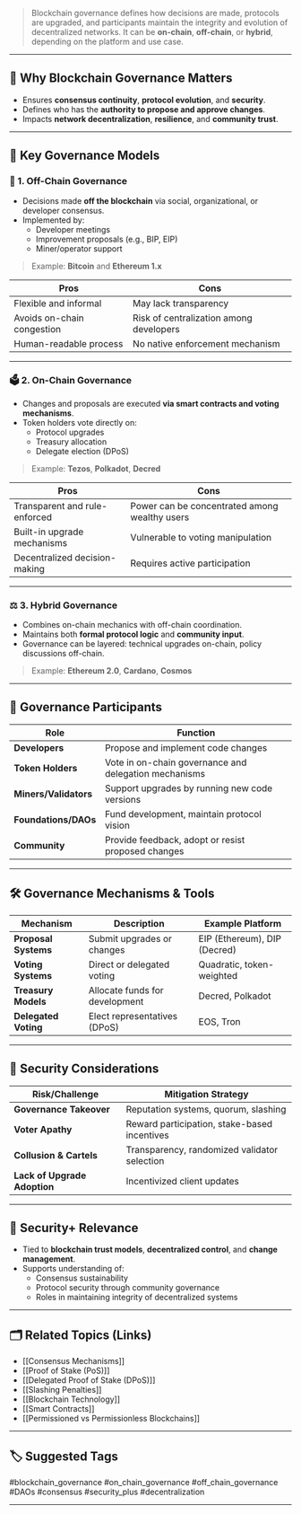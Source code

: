 > Blockchain governance defines how decisions are made, protocols are upgraded, and participants maintain the integrity and evolution of decentralized networks. It can be **on-chain**, **off-chain**, or **hybrid**, depending on the platform and use case.

---

## 📌 Why Blockchain Governance Matters

- Ensures **consensus continuity**, **protocol evolution**, and **security**.
- Defines who has the **authority to propose and approve changes**.
- Impacts **network decentralization**, **resilience**, and **community trust**.

---

## 🧠 Key Governance Models

### 🔧 1. Off-Chain Governance

- Decisions made **off the blockchain** via social, organizational, or developer consensus.
- Implemented by:
  - Developer meetings
  - Improvement proposals (e.g., BIP, EIP)
  - Miner/operator support

> Example: **Bitcoin** and **Ethereum 1.x**

| Pros                        | Cons                                          |
|-----------------------------|-----------------------------------------------|
| Flexible and informal       | May lack transparency                        |
| Avoids on-chain congestion  | Risk of centralization among developers       |
| Human-readable process      | No native enforcement mechanism               |

---

### 🗳 2. On-Chain Governance

- Changes and proposals are executed **via smart contracts and voting mechanisms**.
- Token holders vote directly on:
  - Protocol upgrades
  - Treasury allocation
  - Delegate election (DPoS)

> Example: **Tezos**, **Polkadot**, **Decred**

| Pros                            | Cons                                       |
|----------------------------------|--------------------------------------------|
| Transparent and rule-enforced    | Power can be concentrated among wealthy users |
| Built-in upgrade mechanisms      | Vulnerable to voting manipulation          |
| Decentralized decision-making    | Requires active participation               |

---

### ⚖ 3. Hybrid Governance

- Combines on-chain mechanics with off-chain coordination.
- Maintains both **formal protocol logic** and **community input**.
- Governance can be layered: technical upgrades on-chain, policy discussions off-chain.

> Example: **Ethereum 2.0**, **Cardano**, **Cosmos**

---

## 🧩 Governance Participants

| Role               | Function                                                |
|--------------------|---------------------------------------------------------|
| **Developers**      | Propose and implement code changes                     |
| **Token Holders**   | Vote in on-chain governance and delegation mechanisms   |
| **Miners/Validators** | Support upgrades by running new code versions       |
| **Foundations/DAOs** | Fund development, maintain protocol vision            |
| **Community**       | Provide feedback, adopt or resist proposed changes     |

---

## 🛠 Governance Mechanisms & Tools

| Mechanism             | Description                                   | Example Platform     |
|------------------------|-----------------------------------------------|------------------------|
| **Proposal Systems**    | Submit upgrades or changes                    | EIP (Ethereum), DIP (Decred) |
| **Voting Systems**      | Direct or delegated voting                    | Quadratic, token-weighted |
| **Treasury Models**     | Allocate funds for development                | Decred, Polkadot        |
| **Delegated Voting**    | Elect representatives (DPoS)                  | EOS, Tron              |

---

## 🔐 Security Considerations

| Risk/Challenge             | Mitigation Strategy                            |
|----------------------------|------------------------------------------------|
| **Governance Takeover**     | Reputation systems, quorum, slashing          |
| **Voter Apathy**            | Reward participation, stake-based incentives  |
| **Collusion & Cartels**     | Transparency, randomized validator selection  |
| **Lack of Upgrade Adoption**| Incentivized client updates                   |

---

## 🧠 Security+ Relevance

- Tied to **blockchain trust models**, **decentralized control**, and **change management**.
- Supports understanding of:
  - Consensus sustainability
  - Protocol security through community governance
  - Roles in maintaining integrity of decentralized systems

---

## 🗂 Related Topics (Links)

- [[Consensus Mechanisms]]
- [[Proof of Stake (PoS)]]
- [[Delegated Proof of Stake (DPoS)]]
- [[Slashing Penalties]]
- [[Blockchain Technology]]
- [[Smart Contracts]]
- [[Permissioned vs Permissionless Blockchains]]

---

## 🏷 Suggested Tags

#blockchain_governance #on_chain_governance #off_chain_governance #DAOs #consensus #security_plus #decentralization

---

